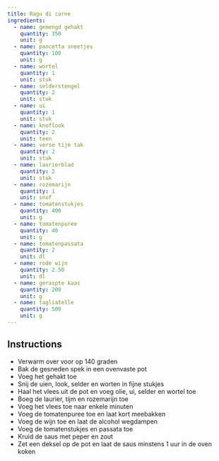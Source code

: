 ```yaml
---
title: Ragu di carne
ingredients:
  - name: gemengd gehakt
    quantity: 350
    unit: g
  - name: pancetta sneetjes
    quantity: 100
    unit: g
  - name: wortel
    quantity: 1
    unit: stuk
  - name: selderstengel
    quantity: 2
    unit: stuk
  - name: ui
    quantity: 1
    unit: stuk
  - name: knoflook
    quantity: 2
    unit: teen
  - name: verse tijm tak
    quantity: 2
    unit: stuk
  - name: laurierblad
    quantity: 2
    unit: stuk
  - name: rozemarijn
    quantity: 1
    unit: snuf
  - name: tomatenstukjes
    quantity: 400
    unit: g
  - name: tomatenpuree
    quantity: 40
    unit: g
  - name: tomatenpassata
    quantity: 2
    unit: dl
  - name: rode wijn
    quantity: 2.50
    unit: dl
  - name: geraspte kaas
    quantity: 200
    unit: g
  - name: tagliatelle
    quantity: 500
    unit: g
---
```


<Recipe />

## Instructions

- Verwarm over voor op 140 graden
- Bak de gesneden spek in een ovenvaste pot
- Voeg het gehakt toe
- Snij de uien, look, selder en worten in fijne stukjes
- Haal het vlees uit de pot en voeg olie, ui, selder en wortel toe
- Boeg de laurier, tijm en rozemarijn toe
- Voeg het vlees toe naar enkele minuten
- Voeg de tomatenpuree toe en laat kort meebakken
- Voeg de wijn toe en laat de alcohol wegdampen
- Voeg de tomatenstukjes en passata toe
- Kruid de saus met peper en zout
- Zet een deksel op de pot en laat de saus minstens 1 uur in de oven koken